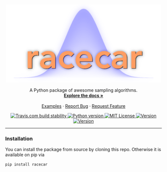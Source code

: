 <!-- PROJECT LOGO -->
<br />
<p align="center">
  <a href="https://github.com/c-matthews/racecar#readme">
    <img src="img/logo600.png" alt="Logo" width="500" height="250">
  </a>

  <p align="center">
    A Python package of awesome sampling algorithms.
    <br />
    <a href="https://github.com/c-matthews/racecar#readme"><strong>Explore the docs »</strong></a>
    <br />
    <br />
    <a href="https://github.com/c-matthews/racecar#readme">Examples</a>
    ·
    <a href="https://github.com/c-matthews/racecar/issues">Report Bug</a>
    ·
    <a href="https://github.com/c-matthews/racecar/issues">Request Feature</a>
  </p>
</p>

<div align="center">

  <a href="https://travis-ci.com/c-matthews/racecar">
    <img src="https://img.shields.io/travis/com/c-matthews/racecar?style=plastic"
      alt="Travis.com build stability" />
  </a>

  <a href="https://github.com/c-matthews/racecar">
    <img src="https://img.shields.io/badge/python-v3.6+-blue?style=plastic&logo=python"
      alt="Python version" />
  </a>

  <a href="https://github.com/c-matthews/racecar/blob/main/LICENSE">
    <img src="https://img.shields.io/pypi/l/racecar?style=plastic"
      alt="MIT License" />
  </a>

  <a href="https://pypi.org/project/racecar/">
    <img src="https://img.shields.io/pypi/v/racecar?style=plastic"
      alt="Version" />
  </a>

  <a href="https://pypi.org/project/racecar/">
    <img src="https://img.shields.io/pypi/dm/racecar?style=plastic"
      alt="Version" />
  </a>

</div>

---

### Installation

You can install the package from source by cloning this repo. Otherwise it is available on pip via

    pip install racecar

